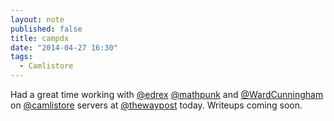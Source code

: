 ```yaml
---
layout: note
published: false
title: campdx
date: "2014-04-27 16:30"
tags: 
  - Camlistore
---
```


Had a great time working with [@edrex](https://twitter.com/edrex) [@mathpunk](https://twitter.com/mathpunk) and [@WardCunningham]() on [@camlistore](https://twitter.com/Camlistore) servers at [@thewaypost](https://twitter.com/thewaypost) today.  Writeups coming soon. 

